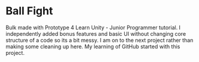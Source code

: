 # Ball Fight
Bulk made with Prototype 4 Learn Unity - Junior Programmer tutorial.
I independently added bonus features and basic UI without changing core structure of a code so its a bit messy.
I am on to the next project rather than making some cleaning up here.
My learning of GitHub started with this project.
